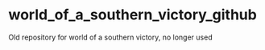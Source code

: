 # world_of_a_southern_victory_github
Old repository for world of a southern victory, no longer used
